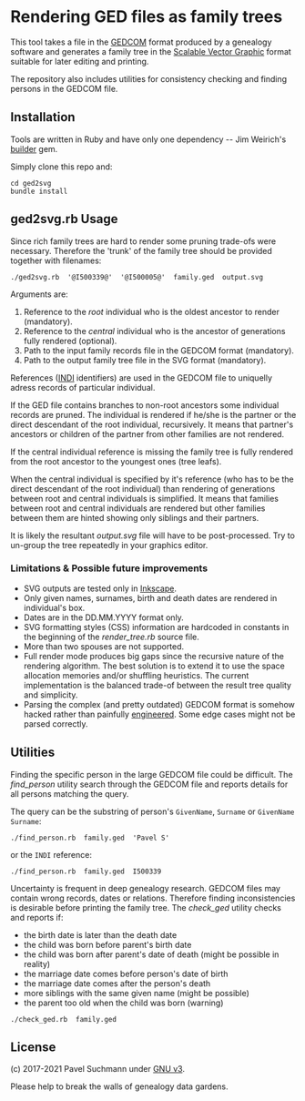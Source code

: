
# Rendering GED files as family trees

This tool takes a file in the [GEDCOM](https://en.wikipedia.org/wiki/GEDCOM) format produced by a genealogy software
and generates a family tree in the [Scalable Vector Graphic](https://en.wikipedia.org/wiki/Scalable_Vector_Graphics)
format suitable for later editing and printing.

The repository also includes utilities for consistency checking and finding persons in the GEDCOM file.

## Installation

Tools are written in Ruby and have only one dependency --
Jim Weirich's [builder](https://github.com/jimweirich/builder) gem.

Simply clone this repo and:

```
cd ged2svg
bundle install
```

## ged2svg.rb Usage

Since rich family trees are hard to render some pruning trade-ofs were necessary. Therefore the 'trunk' of the family
tree should be provided together with filenames:

```
./ged2svg.rb  '@I500339@'  '@I500005@'  family.ged  output.svg
```

Arguments are:
1. Reference to the _root_ individual who is the oldest ancestor to render (mandatory).
2. Reference to the _central_ individual who is the ancestor of generations fully rendered (optional).
3. Path to the input family records file in the GEDCOM format (mandatory).
4. Path to the output family tree file in the SVG format (mandatory).

References ([INDI](http://homepages.rootsweb.ancestry.com/~pmcbride/gedcom/55gcch2.htm#XREF:INDI) identifiers) are used
in the GEDCOM file to uniquelly adress records of particular individual.

If the GED file contains branches to non-root ancestors some individual records are pruned. The individual is rendered
if he/she is the partner or the direct descendant of the root individual, recursively. It means that partner's ancestors
or children of the partner from other families are not rendered.

If the central individual reference is missing the family tree is fully rendered from the root ancestor to the youngest
ones (tree leafs).

When the central individual is specified by it's reference (who has to be the direct descendant of the root individual)
than rendering of generations between root and central individuals is simplified. It means that families between root
and central individuals are rendered but other families between them are hinted showing only siblings and their
partners.

It is likely the resultant _output.svg_ file will have to be post-processed. Try to un-group the tree repeatedly in
your graphics editor.

### Limitations & Possible future improvements

* SVG outputs are tested only in [Inkscape](https://inkscape.org/en/).
* Only given names, surnames, birth and death dates are rendered in individual's box.
* Dates are in the DD.MM.YYYY format only.
* SVG formatting styles (CSS) information are hardcoded in constants in the beginning of the _render_tree.rb_ source
file.
* More than two spouses are not supported.
* Full render mode produces big gaps since the recursive nature of the rendering algorithm. The best solution is to
extend it to use the space allocation memories and/or shuffling heuristics. The current implementation is the balanced
trade-of between the result tree quality and simplicity.
* Parsing the complex (and pretty outdated) GEDCOM format is somehow hacked rather than painfully
[engineered](https://github.com/rbur004/gedcom). Some edge cases might not be parsed correctly.

## Utilities

Finding the specific person in the large GEDCOM file could be difficult. The _find_person_ utility search through
the GEDCOM file and reports details for all persons matching the query.

The query can be the substring of person's `GivenName`, `Surname` or `GivenName Surname`:

```
./find_person.rb  family.ged  'Pavel S'
```

or the `INDI` reference:

```
./find_person.rb  family.ged  I500339
```

Uncertainty is frequent in deep genealogy research. GEDCOM files may contain wrong records, dates or relations.
Therefore finding inconsistencies is desirable before printing the family tree.
The _check_ged_ utility checks and reports if:

* the birth date is later than the death date
* the child was born before parent's birth date
* the child was born after parent's date of death (might be possible in reality)
* the marriage date comes before person's date of birth
* the marriage date comes after the person's death
* more siblings with the same given name (might be possible)
* the parent too old when the child was born (warning)

```
./check_ged.rb  family.ged
```

## License

(c) 2017-2021 Pavel Suchmann under [GNU v3](https://www.gnu.org/licenses/gpl-3.0.en.html).

Please help to break the walls of genealogy data gardens.
